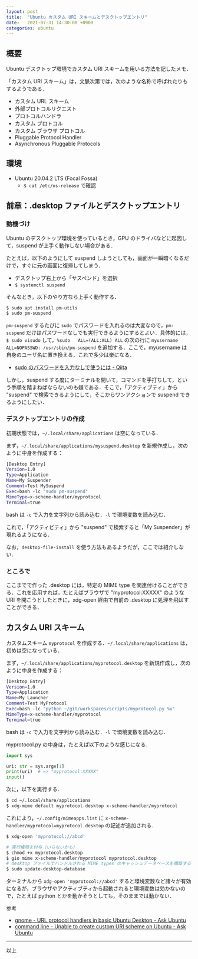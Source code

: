 ```yaml
---
layout: post
title:  "Ubuntu カスタム URI スキームとデスクトップエントリ"
date:   2021-07-31 14:30:00 +0900
categories: ubuntu
---
```

## 概要

Ubuntu デスクトップ環境でカスタム URI スキームを用いる方法を記したメモ．

「カスタム URI スキーム」は，文脈次第では，次のような名称で呼ばれたりもするようである．

- カスタム URL スキーム
- 外部プロトコルリクエスト
- プロトコルハンドラ
- カスタム プロトコル
- カスタム ブラウザ プロトコル
- Pluggable Protocol Handler
- Asynchronous Pluggable Protocols


## 環境

- Ubuntu 20.04.2 LTS (Focal Fossa)
    - `$ cat /etc/os-release` で確認


## 前章：.desktop ファイルとデスクトップエントリ

### 動機づけ

Ubuntu のデスクトップ環境を使っているとき，GPU のドライバなどに起因して，suspend が上手く動作しない場合がある．

たとえば，以下のようにして suspend しようとしても，画面が一瞬暗くなるだけで，すぐに元の画面に復帰してしまう．

- デスクトップ右上から「サスペンド」を選択
- `$ systemctl suspend`

そんなとき，以下のやり方なら上手く動作する．

```sh
$ sudo apt install pm-utils
$ sudo pm-suspend
```

`pm-suspend` するたびに `sudo` でパスワードを入れるのは大変なので，`pm-suspend` だけはパスワードなしでも実行できるようにするとよい．具体的には，`$ sudo visudo` して，`%sudo   ALL=(ALL:ALL) ALL` の次の行に `myusername    ALL=NOPASSWD: /usr/sbin/pm-suspend` を追加する．ここで，myusername は自身のユーザ名に置き換える．これで多少は楽になる．

- [sudo のパスワードを入力なしで使うには \- Qiita](https://qiita.com/RyodoTanaka/items/e9b15d579d17651650b7)

しかし，suspend する度にターミナルを開いて，コマンドを手打ちして，という手順を踏まねばならないのも嫌である．そこで，「アクティブティ」から "suspend" で検索できるようにして，そこからワンアクションで suspend できるようにしたい．


### デスクトップエントリの作成

初期状態では，`~/.local/share/applications` は空になっている．

まず，`~/.local/share/applications/mysuspend.desktop` を新規作成し，次のように中身を作成する：

```sh
[Desktop Entry]
Version=1.0
Type=Application
Name=My Suspender
Comment=Test MySuspend
Exec=bash -lc "sudo pm-suspend"
MimeType=x-scheme-handler/myprotocol
Terminal=true
```

bash は `-c` で入力を文字列から読み込む．`-l` で環境変数を読み込む．

これで，「アクティビティ」から "suspend" で検索すると「My Suspender」が現れるようになる．

なお，`desktop-file-install` を使う方法もあるようだが，ここでは紹介しない．


### ところで

ここまでで作った .desktop には，特定の MIME type を関連付けることができる．これを応用すれば，たとえばブラウザで "myprotocol:XXXXX" のような URI を開こうとしたときに，xdg-open 経由で自前の .desktop に処理を飛ばすことができる．


## カスタム URI スキーム

カスタムスキーム `myprotocol` を作成する．`~/.local/share/applications` は，初めは空になっている．

まず，`~/.local/share/applications/myprotocol.desktop` を新規作成し，次のように中身を作成する：

```sh
[Desktop Entry]
Version=1.0
Type=Application
Name=My Launcher
Comment=Test MyProtocol
Exec=bash -lc "python ~/git/workspaces/scripts/myprotocol.py %u"
MimeType=x-scheme-handler/myprotocol
Terminal=true
```

bash は `-c` で入力を文字列から読み込む．`-l` で環境変数を読み込む．

myprotocol.py の中身は，たとえば以下のような感じになる．

```python
import sys

uri: str = sys.argv[1]
print(uri)  # => "myprotocol:XXXXX"
input()
```

次に，以下を実行する．

```sh
$ cd ~/.local/share/applications
$ xdg-mime default myprotocol.desktop x-scheme-handler/myprotocol
```

これにより，`~/.config/mimeapps.list` に `x-scheme-handler/myprotocol=myprotocol.desktop` の記述が追加される．

```sh
$ xdg-open 'myprotocol://abcd'
```

```sh
# 実行権限を付与（いらないかも）
$ chmod +x myprotocol.desktop
$ gio mime x-scheme-handler/myprotocol myprotocol.desktop
# desktop ファイルでハンドルされる MIME types のキャッシュデータベースを構築する
$ sudo update-desktop-database
```

ターミナルから `xdg-open 'myprotocol://abcd'` すると環境変数など諸々が有効になるが，ブラウザやアクティブティから起動されると環境変数は効かないので，たとえば python とかを動かそうとしても，そのままでは動かない．

参考

- [gnome \- URL protocol handlers in basic Ubuntu Desktop \- Ask Ubuntu](https://askubuntu.com/questions/514125/url-protocol-handlers-in-basic-ubuntu-desktop/1023143#1023143)
- [command line \- Unable to create custom URI scheme on Ubuntu \- Ask Ubuntu](https://askubuntu.com/questions/961745/unable-to-create-custom-uri-scheme-on-ubuntu)


-----

以上
